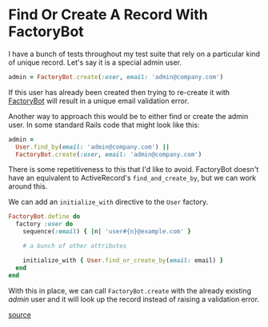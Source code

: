 # Find Or Create A Record With FactoryBot

I have a bunch of tests throughout my test suite that rely on a particular kind
of unique record. Let's say it is a special admin user.

```ruby
admin = FactoryBot.create(:user, email: 'admin@company.com')
```

If this user has already been created then trying to re-create it with
[FactoryBot](https://github.com/thoughtbot/factory_bot) will result in a unique
email validation error.

Another way to approach this would be to either find or create the admin user.
In some standard Rails code that might look like this:

```ruby
admin =
  User.find_by(email: 'admin@company.com') ||
  FactoryBot.create(:user, email: 'admin@company.com')
```

There is some repetitiveness to this that I'd like to avoid. FactoryBot doesn't
have an equivalent to ActiveRecord's `find_and_create_by`, but we can work
around this.

We can add an `initialize_with` directive to the `User` factory.

```ruby
FactoryBot.define do
  factory :user do
    sequence(:email) { |n| 'user#{n}@example.com' }

    # a bunch of other attributes

    initialize_with { User.find_or_create_by(email: email) }
  end
end
```

With this in place, we can call `FactoryBot.create` with the already existing
_admin_ user and it will look up the record instead of raising a validation
error.

[source](https://stackoverflow.com/a/11799674/535590)
